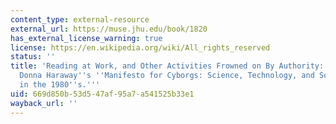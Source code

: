 ```yaml
---
content_type: external-resource
external_url: https://muse.jhu.edu/book/1820
has_external_license_warning: true
license: https://en.wikipedia.org/wiki/All_rights_reserved
status: ''
title: 'Reading at Work, and Other Activities Frowned on By Authority: A Reading on
  Donna Haraway''s ''Manifesto for Cyborgs: Science, Technology, and Socialist Feminism
  in the 1980''s.'''
uid: 669d850b-53d5-47af-95a7-a541525b33e1
wayback_url: ''
---
```

